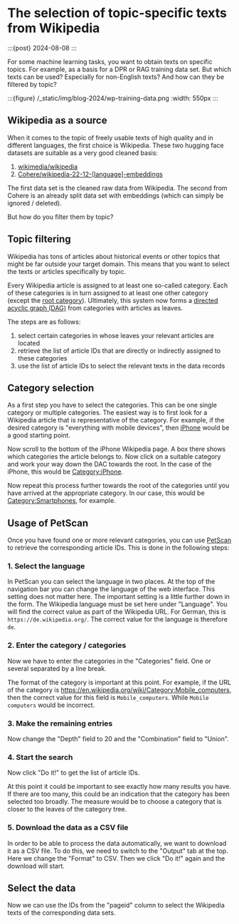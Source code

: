 # The selection of topic-specific texts from Wikipedia

:::{post} 2024-08-08
:::

For some machine learning tasks, you want to obtain texts on specific topics.
For example, as a basis for a DPR or RAG training data set.
But which texts can be used? Especially for non-English texts?
And how can they be filtered by topic?

:::{figure} /\_static/img/blog-2024/wp-training-data.png
:width: 550px
:::

## Wikipedia as a source

When it comes to the topic of freely usable texts of high quality and in different languages,
the first choice is Wikipedia.
These two hugging face datasets are suitable as a very good cleaned basis:

1. [wikimedia/wikipedia](https://huggingface.co/datasets/wikimedia/wikipedia)
2. [Cohere/wikipedia-22-12-[language]-embeddings](https://huggingface.co/Cohere)

The first data set is the cleaned raw data from Wikipedia.
The second from Cohere is an already split data set with embeddings (which can simply be ignored / deleted).

But how do you filter them by topic?

## Topic filtering

Wikipedia has tons of articles about historical events or other topics that might be far outside your target domain.
This means that you want to select the texts or articles specifically by topic.

Every Wikipedia article is assigned to at least one so-called category.
Each of these categories is in turn assigned to at least one other category
(except the [root category](https://en.wikipedia.org/wiki/Category:Contents)).
Ultimately, this system now forms a [directed acyclic graph (DAG)](https://en.wikipedia.org/wiki/Directed_acyclic_graph)
from categories with articles as leaves.

The steps are as follows:

1. select certain categories in whose leaves your relevant articles are located
2. retrieve the list of article IDs that are directly or indirectly assigned to these categories
3. use the list of article IDs to select the relevant texts in the data records

## Category selection

As a first step you have to select the categories. This can be one single category or multiple categories.
The easiest way is to first look for a Wikipedia article that is representative of the category.
For example, if the desired category is "everything with mobile devices", then
[iPhone](https://en.wikipedia.org/wiki/IPhone) would be a good starting point.

Now scroll to the bottom of the iPhone Wikipedia page.
A box there shows which categories the article belongs to.
Now click on a suitable category and work your way down the DAC towards the root.
In the case of the iPhone, this would be [Category:iPhone](https://en.wikipedia.org/wiki/Category:IPhone).

Now repeat this process further towards the root of the categories until you have arrived at the appropriate category.
In our case, this would be [Category:Smartphones](https://en.wikipedia.org/wiki/Category:Smartphones),
for example.

## Usage of PetScan

Once you have found one or more relevant categories, you can use [PetScan](https://petscan.wmcloud.org/)
to retrieve the corresponding article IDs. This is done in the following steps:

### 1. Select the language

In PetScan you can select the language in two places.
At the top of the navigation bar you can change the language of the web interface.
This setting does not matter here. The important setting is a little further down in the form.
The Wikipedia language must be set here under "Language".
You will find the correct value as part of the Wikipedia URL.
For German, this is `https://de.wikipedia.org/`.
The correct value for the language is therefore `de`.

### 2. Enter the category / categories

Now we have to enter the categories in the "Categories" field.
One or several separated by a line break.

The format of the category is important at this point.
For example, if the URL of the category is <https://en.wikipedia.org/wiki/Category:Mobile_computers>,
then the correct value for this field is `Mobile_computers`.
While `Mobile computers` would be incorrect.

### 3. Make the remaining entries

Now change the "Depth" field to 20 and
the "Combination" field to "Union".

### 4. Start the search

Now click "Do it!" to get the list of article IDs.

At this point it could be important to see exactly how many results you have. If there are too many, this could be an indication that the category has been selected too broadly. The measure would be to choose a category that is closer to the leaves of the category tree.

### 5. Download the data as a CSV file

In order to be able to process the data automatically,
we want to download it as a CSV file.
To do this, we need to switch to the "Output" tab at the top.
Here we change the "Format" to CSV.
Then we click "Do it!" again and the download will start.

## Select the data

Now we can use the IDs from the "pageid" column to select the Wikipedia texts of the corresponding data sets.

